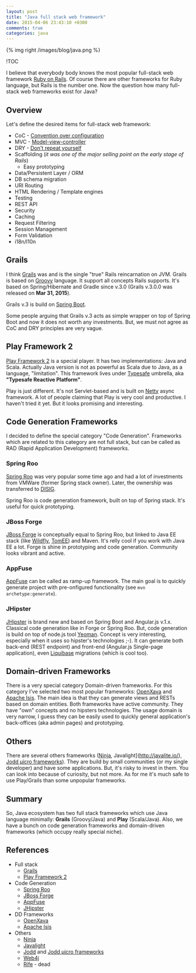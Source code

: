```yaml
---
layout: post
title: "Java full stack web framework"
date: 2015-04-06 23:43:10 +0300
comments: true
categories: java
---
```


{% img right  /images/blog/java.png %}

!TOC

I believe that everybody body knows the most popular full-stack web framework [Ruby on Rails](http://rubyonrails.org). Of course there are other frameworks for Ruby language, but Rails is the number one. Now the question how many full-stack web frameworks exist for Java?

## Overview

Let's define the desired items for full-stack web framework:

- CoC - [Convention over configuration](http://en.wikipedia.org/wiki/Convention_over_configuration)
- MVC - [Model-view-controller](http://en.wikipedia.org/wiki/Model%E2%80%93view%E2%80%93controller)
- DRY - [Don't repeat yourself](http://en.wikipedia.org/wiki/Don%27t_repeat_yourself)
- Scaffolding (_it was one of the major selling point on the early stage of Rails_)
  - Easy prototyping
- Data/Persistent Layer / ORM
- DB schema migration
- URI Routing
- HTML Rendering / Template engines
- Testing
- REST API
- Security
- Caching
- Request Filtering
- Session Management
- Form Validation
- i18n/l10n

## Grails
I think  [Grails](https://grails.org) was and is the single "true" Rails reincarnation on JVM. Grails is based on [Groovy](http://www.groovy-lang.org/) language. It support all concepts Rails supports. It's based on Spring/Hibernate and Gradle since v.3.0 (Grails v.3.0.0 was released on **Mar 31, 2015**).

Grails v.3 is build on [Spring Boot](http://projects.spring.io/spring-boot/).

Some people arguing that Grails v.3 acts as simple wrapper on top of Spring Boot and now it does not worth any investments. But, we must not agree as CoC and DRY principles are very vague.

## Play Framework 2
[Play Framework 2](https://www.playframework.com/) is a special player. It has two implementations: Java and Scala. Actually Java version is not as powerful as Scala due to Java, as a language, "limitation". This framework lives under [Typesafe](http://typesafe.com/) umbrella, aka **"Typesafe Reactive Platform"**.

Play is just different. It's not Servlet-based and is built on [Netty](http://netty.io/) async framework. A lot of people claiming that Play is very cool and productive. I haven't tried it yet. But it looks promising and interesting.

## Code Generation Frameworks

I decided to define the special category "Code Generation". Frameworks which are related  to this category are not full stack, but can be called as RAD (Rapid Application Development) frameworks.

### Spring Roo
[Spring Roo](http://projects.spring.io/spring-roo/) was very popular some time ago and had a lot of investments from VMWare (former Spring stack owner). Later, the ownership was transferred to [DISIG](http://www.disid.com).

Spring Roo is code generation framework, built on top of Spring stack. It's useful for quick prototyping.

### JBoss Forge

[JBoss Forge](http://forge.jboss.org/) is conceptually equal to Spring Roo, but linked to Java EE stack (like [Wildfly](http://wildfly.org/), [TomEE](http://tomee.apache.org/apache-tomee.html)) and Maven. It's relly cool if you work with Java EE a lot. Forge is shine in prototyping and code generation. Community looks vibrant and active.

### AppFuse
[AppFuse](http://appfuse.org/) can be called as ramp-up framework. The main goal is to quickly generate project with pre-onfigured functionality (see `mvn archetype:generate`).

### JHipster

[JHipster](https://jhipster.github.io/) is brand new and based on Spring Boot and Angular.js v.1.x. Classical code generation like in Forge or Spring Roo. But, code generation is build on top of node.js tool [Yeoman](http://yeoman.io/). Concept is very interesting, especially when it uses so hipster's technologies ;-).
It can generate both back-end (REST endpoint) and front-end (Angular.js Single-page application), even [Liquibase](http://www.liquibase.org/) migrations (which is cool too).

## Domain-driven Frameworks
There is a very special category Domain-driven frameworks. For this category I've selected two most popular frameworks: [OpenXava](http://www.openxava.org/) and [Apache Isis](http://isis.apache.org/). The main idea is that they can generate views and RESTs based on domain entities. Both frameworks have active community. They have "own" concepts and no hipsters technologies. The usage domain is very narrow, I guess they can be easily used to quickly general application's back-offices (aka admin pages) and prototyping.

## Others
There are several others frameworks ([Ninja](http://www.ninjaframework.org/), Javalight](http://javalite.io/), [Jodd µicro frameworks](http://joddframework.org/)). They are build by small communities (or my single developer) and have some applications. But, it's risky to invest in them. You can look into because of curiosity, but not more. As for me it's much safe to use Play/Grails than some unpopular frameworks.

## Summary

So, Java ecosystem has two full stack frameworks which use Java language minimally: **Grails** (Groovy/Java) and **Play** (Scala/Java). Also, we have a bunch on code generation frameworks and domain-driven frameworks (which occupy really special niche).

## References
- Full stack
  - [Grails](https://grails.org/)
  - [Play Framework 2](https://www.playframework.com/)
- Code Generation
  - [Spring Roo](http://projects.spring.io/spring-roo/)
  - [JBoss Forge](http://forge.jboss.org/)
  - [AppFuse](http://appfuse.org/)
  - [JHipster](https://jhipster.github.io/)
- DD Frameworks
  - [OpenXava](http://www.openxava.org/)
  - [Apache Isis](http://isis.apache.org/)
- Others
  - [Ninja](http://www.ninjaframework.org/)  
  - [Javalight](http://javalite.io/)
  - [Jodd](http://jodd.org/) and [Jodd µicro frameworks](http://joddframework.org/)
  - [Web4j](http://www.web4j.com/)
  - [Rife](http://rifers.org/) - dead

